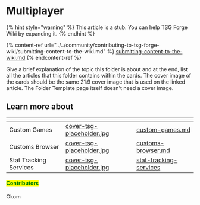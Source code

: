 # Multiplayer

{% hint style="warning" %}
This article is a stub. You can help TSG Forge Wiki by expanding it.
{% endhint %}

{% content-ref url="../../community/contributing-to-tsg-forge-wiki/submitting-content-to-the-wiki.md" %}
[submitting-content-to-the-wiki.md](../../community/contributing-to-tsg-forge-wiki/submitting-content-to-the-wiki.md)
{% endcontent-ref %}



Give a brief explanation of the topic this folder is about and at the end, list all the articles that this folder contains within the cards. The cover image of the cards should be the same 21:9 cover image that is used on the linked article. The Folder Template page itself doesn't need a cover image.



## Learn more about

<table data-view="cards"><thead><tr><th></th><th data-hidden data-card-cover data-type="files"></th><th data-hidden data-card-target data-type="content-ref"></th></tr></thead><tbody><tr><td>Custom Games</td><td><a href="../../.gitbook/assets/cover-tsg-placeholder.jpg">cover-tsg-placeholder.jpg</a></td><td><a href="custom-games.md">custom-games.md</a></td></tr><tr><td>Customs Browser</td><td><a href="../../.gitbook/assets/cover-tsg-placeholder.jpg">cover-tsg-placeholder.jpg</a></td><td><a href="customs-browser.md">customs-browser.md</a></td></tr><tr><td>Stat Tracking Services</td><td><a href="../../.gitbook/assets/cover-tsg-placeholder.jpg">cover-tsg-placeholder.jpg</a></td><td><a href="stat-tracking-services/">stat-tracking-services</a></td></tr></tbody></table>



#### <mark style="color:green;">Contributors</mark>

Okom
